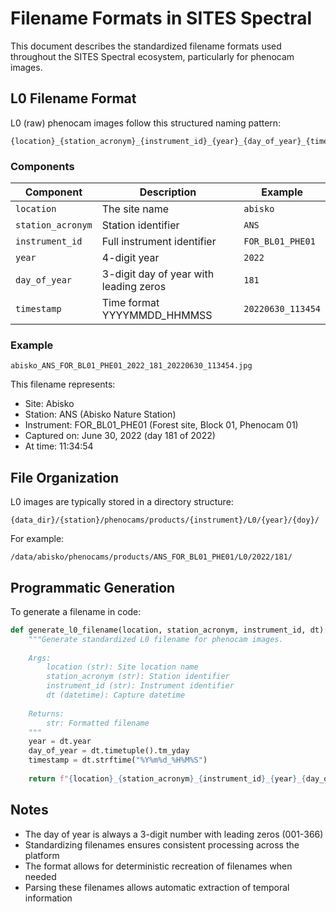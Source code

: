 # Filename Formats in SITES Spectral

This document describes the standardized filename formats used throughout the SITES Spectral ecosystem, particularly for phenocam images.

## L0 Filename Format

L0 (raw) phenocam images follow this structured naming pattern:

```
{location}_{station_acronym}_{instrument_id}_{year}_{day_of_year}_{timestamp}.jpg
```

### Components

| Component | Description | Example |
|-----------|-------------|---------|
| `location` | The site name | `abisko` |
| `station_acronym` | Station identifier | `ANS` |
| `instrument_id` | Full instrument identifier | `FOR_BL01_PHE01` |
| `year` | 4-digit year | `2022` |
| `day_of_year` | 3-digit day of year with leading zeros | `181` |
| `timestamp` | Time format YYYYMMDD_HHMMSS | `20220630_113454` |

### Example

```
abisko_ANS_FOR_BL01_PHE01_2022_181_20220630_113454.jpg
```

This filename represents:
- Site: Abisko
- Station: ANS (Abisko Nature Station)
- Instrument: FOR_BL01_PHE01 (Forest site, Block 01, Phenocam 01)
- Captured on: June 30, 2022 (day 181 of 2022)
- At time: 11:34:54

## File Organization

L0 images are typically stored in a directory structure:

```
{data_dir}/{station}/phenocams/products/{instrument}/L0/{year}/{doy}/
```

For example:
```
/data/abisko/phenocams/products/ANS_FOR_BL01_PHE01/L0/2022/181/
```

## Programmatic Generation

To generate a filename in code:

```python
def generate_l0_filename(location, station_acronym, instrument_id, dt):
    """Generate standardized L0 filename for phenocam images.
    
    Args:
        location (str): Site location name
        station_acronym (str): Station identifier
        instrument_id (str): Instrument identifier
        dt (datetime): Capture datetime
        
    Returns:
        str: Formatted filename
    """
    year = dt.year
    day_of_year = dt.timetuple().tm_yday
    timestamp = dt.strftime("%Y%m%d_%H%M%S")
    
    return f"{location}_{station_acronym}_{instrument_id}_{year}_{day_of_year:03d}_{timestamp}.jpg"
```

## Notes

- The day of year is always a 3-digit number with leading zeros (001-366)
- Standardizing filenames ensures consistent processing across the platform
- The format allows for deterministic recreation of filenames when needed
- Parsing these filenames allows automatic extraction of temporal information